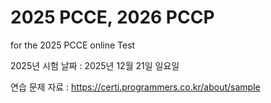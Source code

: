 # 2025 PCCE, 2026 PCCP
for the 2025 PCCE online Test

2025년  시험 날짜  : 2025년 12월 21일 일요일  

연습 문제  자료  : https://certi.programmers.co.kr/about/sample 
